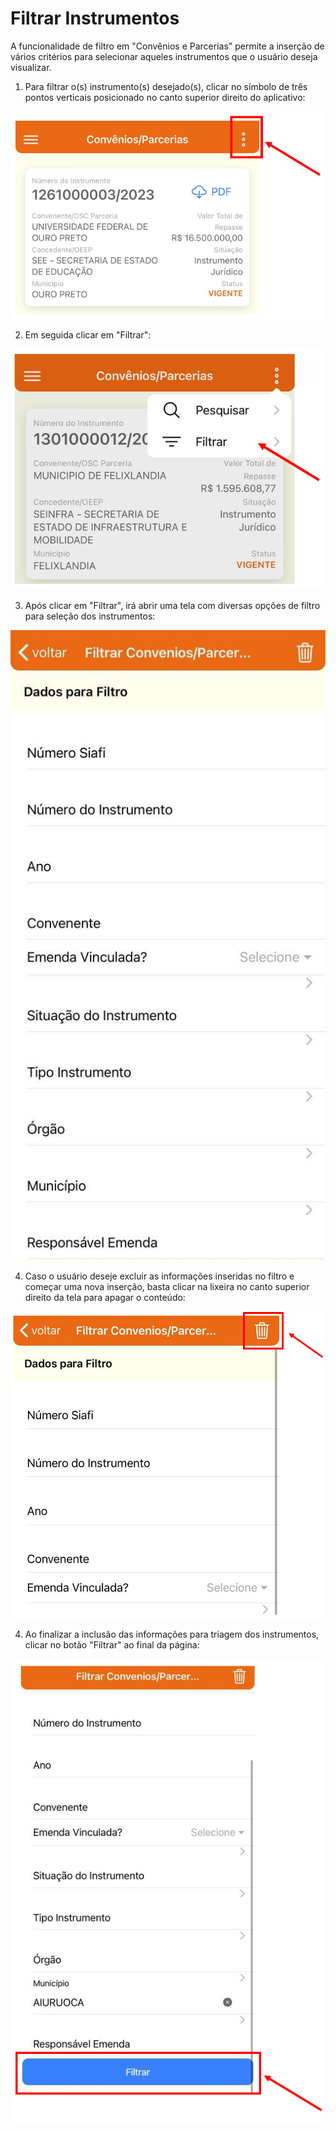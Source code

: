 # Filtrar Instrumentos

A funcionalidade de filtro em "Convênios e Parcerias" permite a inserção de vários critérios para selecionar aqueles instrumentos que o usuário deseja visualizar.

1. Para filtrar o(s) instrumento(s) desejado(s), clicar no símbolo de três pontos verticais posicionado no canto superior direito do aplicativo:

![](<../../../.gitbook/assets/image (4) (2).png>)

2. Em seguida clicar em "Filtrar":

![](<../../../.gitbook/assets/image (5) (3).png>)

3. Após clicar em "Filtrar", irá abrir uma tela com diversas opções de filtro para seleção dos instrumentos:

![](<../../../.gitbook/assets/WhatsApp Image 2023-03-01 at 10.24.35.jpeg>)

4. Caso o usuário deseje excluir as informações inseridas no filtro e começar uma nova inserção, basta clicar na lixeira no canto superior direito da tela para apagar o conteúdo:

![](<../../../.gitbook/assets/image (60).png>)

4. Ao finalizar a inclusão das informações para triagem dos instrumentos, clicar no botão "Filtrar" ao final da página:

![](<../../../.gitbook/assets/image (13).png>)
